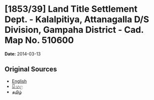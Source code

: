 # [1853/39] Land Title Settlement Dept. - Kalalpitiya, Attanagalla D/S Division, Gampaha District - Cad. Map No. 510600

**Date:** 2014-03-13

## Original Sources

- [English](https://documents.gov.lk/view/extra-gazettes/2014/3/1853-39_E.pdf)
- [සිංහල](https://documents.gov.lk/view/extra-gazettes/2014/3/1853-39_S.pdf)
- [தமிழ்](https://documents.gov.lk/view/extra-gazettes/2014/3/1853-39_T.pdf)
